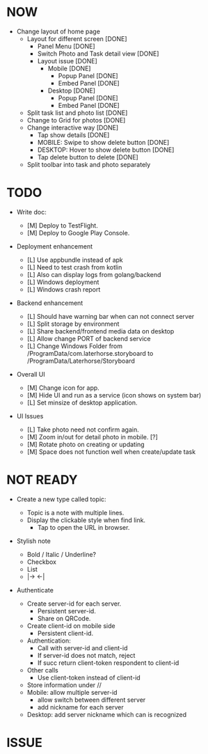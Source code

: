NOW
===

- Change layout of home page
  - Layout for different screen [DONE]
    - Panel Menu [DONE]
    - Switch Photo and Task detail view [DONE]
    - Layout issue [DONE]
      - Mobile [DONE]
        - Popup Panel [DONE]
        - Embed Panel [DONE]
      - Desktop [DONE]
        - Popup Panel [DONE]
        - Embed Panel [DONE]
  - Split task list and photo list [DONE]
  - Change to Grid for photos [DONE]
  - Change interactive way [DONE]
    - Tap show details [DONE]
    - MOBILE: Swipe to show delete button [DONE]
    - DESKTOP: Hover to show delete button [DONE]
    - Tap delete button to delete [DONE]
  - Split toolbar into task and photo separately

TODO
====


- Write doc:
  - [M] Deploy to TestFlight.
  - [M] Deploy to Google Play Console.

- Deployment enhancement
  - [L] Use appbundle instead of apk
  - [L] Need to test crash from kotlin
  - [L] Also can display logs from golang/backend
  - [L] Windows deployment 
  - [L] Windows crash report

- Backend enhancement
  - [L] Should have warning bar when can not connect server
  - [L] Split storage by environment
  - [L] Share backend/frontend media data on desktop
  - [L] Allow change PORT of backend service
  - [L] Change Windows Folder from /ProgramData/com.laterhorse.storyboard
    to /ProgramData/Laterhorse/Storyboard

- Overall UI
  - [M] Change icon for app.
  - [M] Hide UI and run as a service (icon shows on system bar)
  - [L] Set minsize of desktop application.

- UI Issues
  - [L] Take photo need not confirm again.
  - [M] Zoom in/out for detail photo in mobile. [?]
  - [M] Rotate photo on creating or updating
  - [M] Space does not function well when create/update task

NOT READY
====

- Create a new type called topic:
  - Topic is a note with multiple lines.
  - Display the clickable style when find link.
    - Tap to open the URL in browser.

- Stylish note
  - Bold / Italic / Underline?
  - Checkbox 
  - List
  - |->   <-|


- Authenticate
  - Create server-id for each server.
    - Persistent server-id.
    - Share on QRCode.
  - Create client-id on mobile side
    - Persistent client-id.
  - Authentication:
    - Call with server-id and client-id
    - If server-id does not match, reject
    - If succ return client-token respondent to client-id
  - Other calls
    - Use client-token instead of client-id
  - Store information under /<server-id>/
  - Mobile: allow multiple server-id
    - allow switch between different server
    - add nickname for each server
  - Desktop: add server nickname which can is recognized

ISSUE
=====
